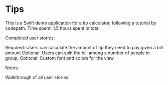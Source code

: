# Tips
This is a Swift demo application for a tip calculator, following a tutorial by codepath.
Time spent: 1.5 hours spent in total

Completed user stories:

 Required: Users can calculate the amount of tip they need to pay given a bill amount
 Optional: Users can split the bill among x number of people in group. 
 Optional: Custom font and colors for the view
 
Notes:

Walkthrough of all user stories:

